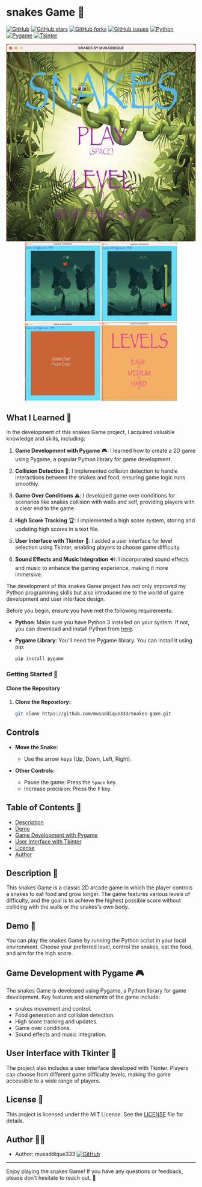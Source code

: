 # snakes Game 🐍

[![GitHub](https://img.shields.io/github/license/musaddique333/snakes-game)](https://github.com/musaddique333/snakes-game/blob/main/LICENSE)
[![GitHub stars](https://img.shields.io/github/stars/musaddique333/snakes-game)](https://github.com/musaddique333/snakes-game/stargazers)
[![GitHub forks](https://img.shields.io/github/forks/musaddique333/snakes-game)](https://github.com/musaddique333/snakes-game/network)
[![GitHub issues](https://img.shields.io/github/issues/musaddique333/snakes-game)](https://github.com/musaddique333/snakes-game/issues)
[![Python](https://img.shields.io/badge/Python-3.7-blue)](https://www.python.org/)
[![Pygame](https://img.shields.io/badge/Pygame-2.0-yellow)](https://www.pygame.org/)
[![Tkinter](https://img.shields.io/badge/Tkinter-8.6-green)](https://docs.python.org/3/library/tkinter.html)

<div align="center">
    <img src="./screenshots/screenshot1.png" alt="snakes Game Screenshot 1" width="600">
</div>

<div align="center">
    <img src="./screenshots/screenshot2.png" alt="snakes Game Screenshot 2" width="200">
    <img src="./screenshots/screenshot3.png" alt="snakes Game Screenshot 3" width="200">
    <img src="./screenshots/screenshot4.png" alt="snakes Game Screenshot 4" width="200">
    <img src="./screenshots/screenshot5.png" alt="snakes Game Screenshot 5" width="200">
</div>


## What I Learned 🧠

In the development of this snakes Game project, I acquired valuable knowledge and skills, including:

1. **Game Development with Pygame** 🎮: I learned how to create a 2D game using Pygame, a popular Python library for game development.

2. **Collision Detection** 🚧: I implemented collision detection to handle interactions between the snakes and food, ensuring game logic runs smoothly.

3. **Game Over Conditions** ⚠️: I developed game over conditions for scenarios like snakes collision with walls and self, providing players with a clear end to the game.

4. **High Score Tracking** 🏆: I implemented a high score system, storing and updating high scores in a text file.

5. **User Interface with Tkinter** 💼: I added a user interface for level selection using Tkinter, enabling players to choose game difficulty.

6. **Sound Effects and Music Integration** 🔊: I incorporated sound effects and music to enhance the gaming experience, making it more immersive.

The development of this snakes Game project has not only improved my Python programming skills but also introduced me to the world of game development and user interface design.

Before you begin, ensure you have met the following requirements:

- **Python**: Make sure you have Python 3 installed on your system. If not, you can download and install Python from [here](https://www.python.org/downloads/).

- **Pygame Library**: You'll need the Pygame library. You can install it using pip:

  ```bash
  pip install pygame
### Getting Started 🚀

#### Clone the Repository

1. **Clone the Repository:**
   ```sh
   git clone https://github.com/musaddique333/Snakes-game.git

## Controls

- **Move the Snake:**
  - Use the arrow keys (Up, Down, Left, Right).

- **Other Controls:**
  - Pause the game: Press the `Space` key.
  - Increase precision: Press the `F` key.

## Table of Contents 📜
- [Description](#description)
- [Demo](#demo)
- [Game Development with Pygame](#game-development-with-pygame)
- [User Interface with Tkinter](#user-interface-with-tkinter)
- [License](#license)
- [Author](#author)

## Description 📝
This snakes Game is a classic 2D arcade game in which the player controls a snakes to eat food and grow longer. The game features various levels of difficulty, and the goal is to achieve the highest possible score without colliding with the walls or the snakes's own body.

## Demo 🚀
You can play the snakes Game by running the Python script in your local environment. Choose your preferred level, control the snakes, eat the food, and aim for the high score.

## Game Development with Pygame 🎮
The snakes Game is developed using Pygame, a Python library for game development. Key features and elements of the game include:
- snakes movement and control.
- Food generation and collision detection.
- High score tracking and updates.
- Game over conditions.
- Sound effects and music integration.

## User Interface with Tkinter 💼
The project also includes a user interface developed with Tkinter. Players can choose from different game difficulty levels, making the game accessible to a wide range of players.

## License 📜
This project is licensed under the MIT License. See the [LICENSE](LICENSE) file for details.

## Author 👨‍💻
- Author: musaddique333 [![GitHub](https://img.shields.io/badge/GitHub-musaddique333-brightgreen)](https://github.com/musaddique333)

---

Enjoy playing the snakes Game! If you have any questions or feedback, please don't hesitate to reach out. 🐍
